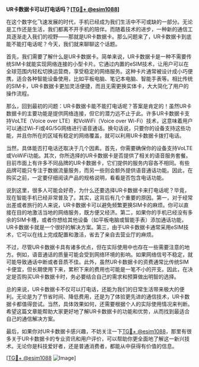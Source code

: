 **UR卡数据卡可以打电话吗？[[TG💪+ @esim1088](https://t.me/s/esim1088)]**

在这个数字化飞速发展的时代，手机已经成为我们生活中不可或缺的一部分。无论是工作还是生活，我们都离不开手机的陪伴。而随着技术的进步，一种新的通信工具逐渐走入我们的视野——那就是UR卡数据卡。那么问题来了，UR卡数据卡到底能不能打电话呢？今天，我们就来聊聊这个话题。

首先，我们需要了解什么是UR卡数据卡。简单来说，UR卡数据卡是一种不需要传统SIM卡就能实现网络连接的小型卡片。它通过内置的eSIM技术，让用户可以在全球范围内轻松切换运营商，享受稳定的网络服务。这种卡片通常被设计成小巧便携，适合各种智能设备使用，比如平板电脑、笔记本电脑、智能手表等。相比传统的SIM卡，UR卡数据卡更加灵活便捷，而且无需更换实体卡，大大简化了用户的操作流程。

那么，回到最初的问题：UR卡数据卡能不能打电话呢？答案是肯定的！虽然UR卡数据卡的主要功能是提供网络连接，但它的潜力远不止于此。许多UR卡数据卡支持VoLTE（Voice over LTE）和VoWiFi（Voice over Wi-Fi）技术，这意味着用户可以通过Wi-Fi或4G/5G网络进行语音通话。换句话说，只要你的设备支持这些功能，并且你所在的区域有稳定的网络覆盖，就可以利用UR卡数据卡拨打电话。

当然，具体能否打电话还取决于几个因素。首先，你需要确保你的设备支持VoLTE或VoWiFi功能。其次，你所选择的UR卡数据卡是否提供了相关的语音服务套餐。目前市面上有许多不同品牌的UR卡数据卡，它们提供的服务内容各不相同。有些品牌可能只专注于数据流量服务，而另一些则会额外提供语音通话功能。因此，在购买之前，一定要仔细阅读产品的规格说明，看看是否包含电话功能。

说到这里，很多人可能会好奇，为什么还要选择UR卡数据卡来打电话呢？毕竟，现在智能手机已经非常普及了。其实，这背后有几个重要的原因。第一，对于经常出差或者旅行的人来说，UR卡数据卡可以避免频繁更换SIM卡的麻烦。你可以直接在目的地激活当地的网络服务，既方便又经济。第二，如果你的手机已经没有多余的SIM卡槽，或者你想给其他设备（如平板电脑或智能手表）添加通话功能，UR卡数据卡就是一个很好的解决方案。第三，由于UR卡数据卡通常采用eSIM技术，它可以在线上完成配置和激活，省去了亲自去营业厅的麻烦。

不过，尽管UR卡数据卡具有诸多优点，但在实际使用中也存在一些需要注意的地方。例如，语音通话的质量可能会受到网络环境的影响。如果网络信号不稳定，就可能导致通话中断或者音质不佳。此外，虽然UR卡数据卡的资费通常比传统SIM卡便宜，但长期使用下来，累积下来的费用也可能是一笔不小的开支。因此，在决定是否购买UR卡数据卡时，务必要结合自己的需求和预算做出明智的选择。

总的来说，UR卡数据卡不仅可以打电话，还能为我们的日常生活带来极大的便利。无论是为了节省时间、降低费用，还是为了体验更先进的通信技术，UR卡数据卡都值得尝试。当然，具体效果如何，还需要根据个人的实际使用情况来判断。希望这篇文章能帮助大家更好地了解UR卡数据卡的功能和优势，从而找到最适合自己的通信解决方案。

最后，如果你对UR卡数据卡感兴趣，不妨关注一下[TG💪+ @esim1088](https://t.me/s/esim1088)，那里有很多关于UR卡数据卡的专业资讯和用户评价，可以帮助你更全面地了解这一新兴技术。无论你是科技爱好者，还是普通消费者，都能从中获得有价值的信息。

[[TG💪+ @esim1088](https://t.me/s/esim1088) ![Image](https://i.postimg.cc/4NQfJmqS/Snipaste-2025-05-13-00-14-12.png)]